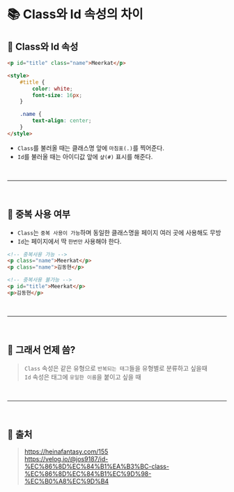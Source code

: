 # 📚 Class와 Id 속성의 차이

## 📕 Class와 Id 속성

```html
<p id="title" class="name">Meerkat</p>

<style>
    #title {
        color: white;
        font-size: 16px;
    }

    .name {
        text-align: center;
    }
</style>
```

-   `Class`를 불러올 때는 클래스명 앞에 `마침표(.)`를 찍어준다.
-   `Id`를 불러올 때는 아이디값 앞에 `샾(#)` 표시를 해준다.

<br/>

---

<br/>

## 📕 중복 사용 여부

-   `Class`는 `중복 사용이 가능`하며 동일한 클래스명을 페이지 여러 곳에 사용해도 무방
-   `Id`는 페이지에서 딱 `한번만` 사용해야 한다.

```html
<!-- 중복사용 가능 -->
<p class="name">Meerkat</p>
<p class="name">김동현</p>

<!-- 중복사용 불가능 -->
<p id="title">Meerkat</p>
<p>김동현</p>
```

<br/>

---

<br/>

## 📕 그래서 언제 씀?

> `Class` 속성은 같은 유형으로 `반복되는 태그`들을 유형별로 분류하고 싶을때  
> `Id` 속성은 태그에 `유일한 이름`을 붙이고 싶을 때

<br/>

---

<br/>

## 📕 출처

> https://heinafantasy.com/155  
> https://velog.io/@jos9187/id-%EC%86%8D%EC%84%B1%EA%B3%BC-class-%EC%86%8D%EC%84%B1%EC%9D%98-%EC%B0%A8%EC%9D%B4
